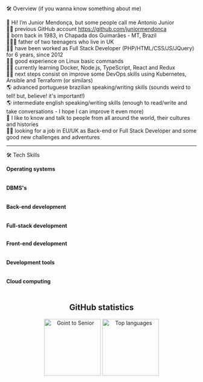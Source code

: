 🛠 Overview (if you wanna know something about me)

👋 Hi! I’m Junior Mendonça, but some people call me Antonio Junior  
👨‍💻 previous GitHub account https://github.com/juniormendonca  
👶 born back in 1983, in Chapada dos Guimarães - MT, Brazil  
👨‍👧‍👦 father of two teenagers who live in UK  
👨‍💻 have been worked as Full Stack Developer (PHP/HTML/CSS/JS/JQuery) for 6 years, since 2012  
👨‍💻 good experience on Linux basic commands  
👨‍🎓 currently learning Docker, Node.js, TypeScript, React and Redux  
👨‍🎓 next steps consist on improve some DevOps skills using Kubernetes, Ansible and Terraform (or similars)  
🌎 advanced portuguese brazilian speaking/writing skills (sounds weird to tell! but, believe! it's important!)  
🌎 intermediate english speaking/writing skills (enough to read/write and take conversations - I hope I can improve it even more)  
💬 I like to know and talk to people from all around the world, their cultures and histories  
👨‍💻 looking for a job in EU/UK as Back-end or Full Stack Developer and some good new challenges and adventures  

---

🛠 Tech Skills

**Operating systems**  
<img src="https://img.icons8.com/fluency/48/000000/windows-10.png" height="16px"  />
<img src="https://img.icons8.com/color/48/000000/linux--v1.png" height="16px" />
  
**DBMS's**  
<img src="https://img.icons8.com/color/48/000000/microsoft-sql-server.png" height="16px" />
<img src="https://img.icons8.com/color/48/000000/mysql-logo.png" height="16px" />
<img src="https://img.icons8.com/color/48/000000/postgreesql.png" height="16px" />
<img src="https://img.icons8.com/color/48/000000/mongodb.png" height="16px" />
  
**Back-end development**  
<img src="https://img.icons8.com/officel/16/000000/php-logo.png" height="16px" />
<img src="https://img.icons8.com/color/48/000000/nodejs.png" height="16px" />
<img src="https://img.icons8.com/color/48/000000/typescript.png" height="16px" />
<img src="https://img.icons8.com/plasticine/100/000000/react.png" height="16px" />
  
**Full-stack development**  
<img src="https://img.icons8.com/color/48/000000/javascript--v1.png" height="16px" />
  
**Front-end development**  
<img src="https://img.icons8.com/color/48/000000/html-5--v1.png" height="16px" />
<img src="https://img.icons8.com/color/48/000000/css3.png" height="16px" />
<img src="https://img.icons8.com/ios-filled/50/4a90e2/jquery.png" height="16px" />
  
**Development tools**  
<img src="https://img.icons8.com/ios-filled/50/000000/git.png" height="16px" />
<img src="https://img.icons8.com/fluency/48/000000/docker.png" height="16px" />
<img src="https://img.icons8.com/color/48/000000/visual-studio-code-2019.png" height="16px" />
<img src="https://img.icons8.com/fluency/48/000000/sublime-text.png" height="16px" />

**Cloud computing**  
<img src="https://img.icons8.com/color/48/000000/amazon-web-services.png" height="16px" />
<img src="https://img.icons8.com/color/48/000000/azure-1.png" height="16px" />
<!-- <img src="https://img.icons8.com/color/48/000000/google-cloud-platform.png" height="16px" /> -->

<div align="center">
  <h2>GitHub statistics</h2>
  <img src="https://github-readme-stats.vercel.app/api?username=goingtosenior&count_private=true&show_icons=true&theme=react" alt="Goint to Senior" height="150" />        
  <img src="https://github-readme-stats.vercel.app/api/top-langs/?username=goingtosenior&&langs_count=8&layout=compact&theme=react" alt="Top languages" height="150" />
</div>
